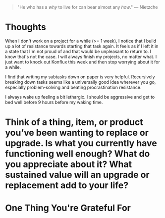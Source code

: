 
> \"He who has a *why* to live for can bear almost any *how*.\" — Nietzche

# Thoughts
When I don't work on a project for a while (>= 1 week), I notice that I build up a lot of resistance towards starting that task again. It feels as if I left it in a state that I'm not proud of and that would be unpleasant to return to. I know that's not the case. I will always finish my projects, no matter what. I just want to knock out Konflux this week and then stop worrying about it for a while.

I find that writing my subtasks down on paper is very helpful. Recursively breaking down tasks seems like a universally good idea wherever you go, especially problem-solving and beating procrastination resistance.

I always wake up feeling a bit lethargic. I should be aggressive and get to bed well before 9 hours before my waking time.

# Think of a thing, item, or product you’ve been wanting to replace or upgrade. Is what you currently have functioning well enough? What do you appreciate about it? What sustained value will an upgrade or replacement add to your life?


# One Thing You're Grateful For

